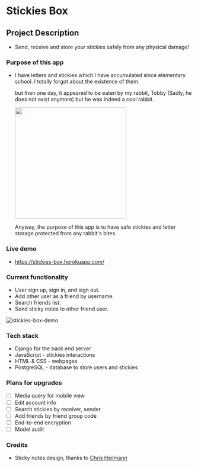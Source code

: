 # Stickies Box

## Project Description

- Send, receive and store your stickies safely from any physical damage!

### Purpose of this app

- I have letters and stickies which I have accumulated since elementary school. I totally forgot about the existence of them.

  but then one day, it appeared to be eaten by my rabbit, Tobby (Sadly, he does not exist anymore) but he was indeed a cool rabbit.

  <img src="https://user-images.githubusercontent.com/37058233/186451122-8afb2c61-4dc7-4445-b959-1290cede80c2.png" width=300>

  Anyway, the purpose of this app is to have safe stickies and letter storage protected from any rabbit's bites.

### Live demo

- https://stickies-box.herokuapp.com/

### Current functionality

- User sign up, sign in, and sign out.
- Add other user as a friend by username.
- Search friends list.
- Send sticky notes to other friend user.

![stickies-box-demo](https://user-images.githubusercontent.com/37058233/186436887-ac371e23-4aab-479b-95b1-adf8d2e561cc.gif)

### Tech stack

- Django for the back end server
- JavaScript - stickies interactions
- HTML & CSS - webpages
- PostgreSQL - database to store users and stickies

### Plans for upgrades

- [ ] Media query for mobile view
- [ ] Edit account info
- [ ] Search stickies by receiver, sender
- [ ] Add friends by friend group code
- [ ] End-to-end encryption
- [ ] Model audit

### Credits

- Sticky notes design, thanks to [Chris Heilmann](https://code.tutsplus.com/tutorials/create-a-sticky-note-effect-in-5-easy-steps-with-css3-and-html5--net-13934)
